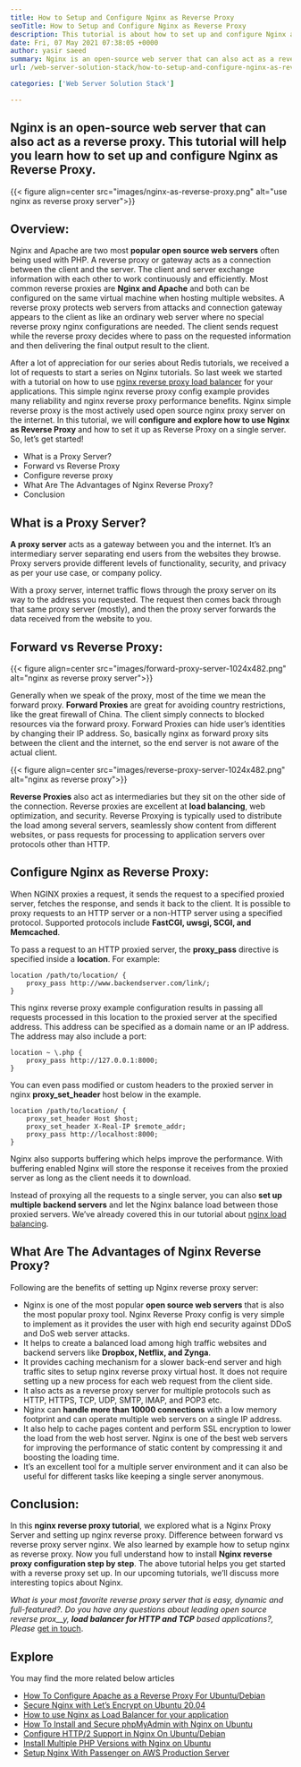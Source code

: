 ```yaml
---
title: How to Setup and Configure Nginx as Reverse Proxy
seoTitle: How to Setup and Configure Nginx as Reverse Proxy
description: This tutorial is about how to set up and configure Nginx as Reverse Proxy. NGINX is considered one of the most popular open-source reverse proxy web servers.
date: Fri, 07 May 2021 07:38:05 +0000
author: yasir saeed
summary: Nginx is an open-source web server that can also act as a reverse proxy. This tutorial will help you learn how to set up and configure Nginx as Reverse Proxy.
url: /web-server-solution-stack/how-to-setup-and-configure-nginx-as-reverse-proxy/

categories: ['Web Server Solution Stack']

---
```

## Nginx is an open-source web server that can also act as a reverse proxy. This tutorial will help you learn how to set up and configure Nginx as Reverse Proxy.

{{< figure align=center src="images/nginx-as-reverse-proxy.png" alt="use nginx as reverse proxy server">}}  

## Overview:

Nginx and Apache are two most **popular open source web servers** often being used with PHP. A reverse proxy or gateway acts as a connection between the client and the server. The client and server exchange information with each other to work continuously and efficiently. Most common reverse proxies are **Nginx and Apache** and both can be configured on the same virtual machine when hosting multiple websites. A reverse proxy protects web servers from attacks and connection gateway appears to the client as like an ordinary web server where no special reverse proxy nginx configurations are needed. The client sends request while the reverse proxy decides where to pass on the requested information and then delivering the final output result to the client.

After a lot of appreciation for our series about Redis tutorials, we received a lot of requests to start a series on Nginx tutorials. So last week we started with a tutorial on how to use [nginx reverse proxy load balancer][1] for your applications. This simple nginx reverse proxy config example provides many reliability and nginx reverse proxy performance benefits. Nginx simple reverse proxy is the most actively used open source nginx proxy server on the internet. In this tutorial, we will **configure and explore how to use Nginx as Reverse Proxy** and how to set it up as Reverse Proxy on a single server. So, let’s get started!

  * What is a Proxy Server?
  * Forward vs Reverse Proxy
  * Configure reverse proxy
  * What Are The Advantages of Nginx Reverse Proxy?
  * Conclusion

## What is a Proxy Server?

**A proxy server** acts as a gateway between you and the internet. It’s an intermediary server separating end users from the websites they browse. Proxy servers provide different levels of functionality, security, and privacy as per your use case, or company policy.

With a proxy server, internet traffic flows through the proxy server on its way to the address you requested. The request then comes back through that same proxy server (mostly), and then the proxy server forwards the data received from the website to you.

## Forward vs Reverse Proxy:

{{< figure align=center src="images/forward-proxy-server-1024x482.png" alt="nginx as reverse proxy server">}}  

Generally when we speak of the proxy, most of the time we mean the forward proxy. **Forward Proxies** are great for avoiding country restrictions, like the great firewall of China. The client simply connects to blocked resources via the forward proxy. Forward Proxies can hide user’s identities by changing their IP address. So, basically nginx as forward proxy sits between the client and the internet, so the end server is not aware of the actual client.

{{< figure align=center src="images/reverse-proxy-server-1024x482.png" alt="nginx as reverse proxy">}}  

**Reverse Proxies** also act as intermediaries but they sit on the other side of the connection. Reverse proxies are excellent at **load balancing**, web optimization, and security. Reverse Proxying is typically used to distribute the load among several servers, seamlessly show content from different websites, or pass requests for processing to application servers over protocols other than HTTP.

## Configure Nginx as Reverse Proxy:

When NGINX proxies a request, it sends the request to a specified proxied server, fetches the response, and sends it back to the client. It is possible to proxy requests to an HTTP server or a non-HTTP server using a specified protocol. Supported protocols include **FastCGI, uwsgi, SCGI, and Memcached**.

To pass a request to an HTTP proxied server, the **proxy_pass** directive is specified inside a **location**. For example:


```
location /path/to/location/ {
    proxy_pass http://www.backendserver.com/link/;
}
```


This nginx reverse proxy example configuration results in passing all requests processed in this location to the proxied server at the specified address. This address can be specified as a domain name or an IP address. The address may also include a port:


```
location ~ \.php {
    proxy_pass http://127.0.0.1:8000;
}
```


You can even pass modified or custom headers to the proxied server in nginx **proxy\_set\_header** host below in the example.


```
location /path/to/location/ {
    proxy_set_header Host $host;
    proxy_set_header X-Real-IP $remote_addr;
    proxy_pass http://localhost:8000;
}
```


Nginx also supports buffering which helps improve the performance. With buffering enabled Nginx will store the response it receives from the proxied server as long as the client needs it to download.

Instead of proxying all the requests to a single server, you can also **set up multiple backend servers** and let the Nginx balance load between those proxied servers. We’ve already covered this in our tutorial about [nginx load balancing][1].

## What Are The Advantages of Nginx Reverse Proxy?

Following are the benefits of setting up Nginx reverse proxy server:

  * Nginx is one of the most popular **open source web servers** that is also the most popular proxy tool. Nginx Reverse Proxy config is very simple to implement as it provides the user with high end security against DDoS and DoS web server attacks. 
  * It helps to create a balanced load among high traffic websites and backend servers like **Dropbox, Netflix, and Zynga**. 
  * It provides caching mechanism for a slower back-end server and high traffic sites to setup nginx reverse proxy virtual host. It does not require setting up a new process for each web request from the client side. 
  * It also acts as a reverse proxy server for multiple protocols such as HTTP, HTTPS, TCP, UDP, SMTP, IMAP, and POP3 etc. 
  * Nginx can **handle more than 10000 connections** with a low memory footprint and can operate multiple web servers on a single IP address. 
  * It also help to cache pages content and perform SSL encryption to lower the load from the web host server. Nginx is one of the best web servers for improving the performance of static content by compressing it and boosting the loading time. 
  * It’s an excellent tool for a multiple server environment and it can also be useful for different tasks like keeping a single server anonymous.

## Conclusion:

In this **nginx reverse proxy tutorial**, we explored what is a Nginx Proxy Server and setting up nginx reverse proxy. Difference between forward vs reverse proxy server nginx. We also learned by example how to setup nginx as reverse proxy. Now you full understand how to install **Nginx reverse proxy configuration step by step**. The above tutorial helps you get started with a reverse proxy set up. In our upcoming tutorials, we’ll discuss more interesting topics about Nginx.

_What is your most favorite _reverse proxy_ server that is easy, dynamic and full-featured?. Do you have any questions about leading_ _open source _reverse prox__y, **load balancer for HTTP and TCP** based applications_?, Please_ [get in touch][2].

## Explore

You may find the more related below articles

  * [How To Configure Apache as a Reverse Proxy For Ubuntu/Debian][3]
  * [Secure Nginx with Let’s Encrypt on Ubuntu 20.04][4]
  * [How to use Nginx as Load Balancer for your application][1]
  * [How To Install and Secure phpMyAdmin with Nginx on Ubuntu][5]
  * [Configure HTTP/2 Support in Nginx On Ubuntu/Debian][6]
  * [Install Multiple PHP Versions with Nginx on Ubuntu][7]
  * [Setup Nginx With Passenger on AWS Production Server][8]

 [1]: https://blog.containerize.com/web-server-solution-stack/how-to-use-nginx-as-load-balancer-for-your-application/

 [2]: mailto:yasir.saeed@aspose.com
 [3]: https://blog.containerize.com/web-server-solution-stack/how-to-configure-apache-as-a-reverse-proxy-for-ubuntudebian/

 [4]: https://blog.containerize.com/web-server-solution-stack/how-to-secure-nginx-with-letsencrypt-on-ubuntu-20-04/

 [5]: https://blog.containerize.com/web-server-solution-stack/how-to-install-and-secure-phpmyadmin-with-nginx-on-ubuntu/

 [6]: https://blog.containerize.com/web-server-solution-stack/how-to-configure-http2-support-in-nginx-on-ubuntudebian/

 [7]: https://blog.containerize.com/web-server-solution-stack/how-to-install-multiple-php-versions-with-nginx-on-ubuntu/

 [8]: https://blog.containerize.com/web-server-solution-stack/how-to-setup-nginx-with-passenger-on-aws-production-server/
